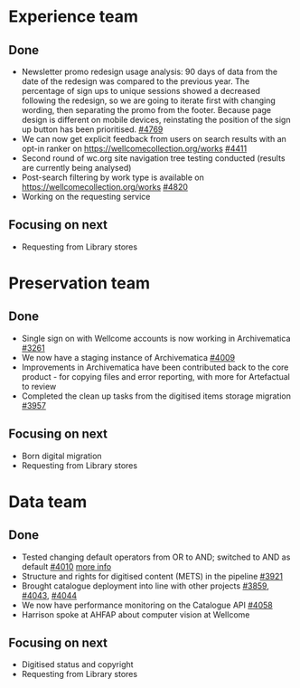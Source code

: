 # Experience team
## Done
- Newsletter promo redesign usage analysis: 90 days of data from the date of the redesign was compared to the previous year. The percentage of sign ups to unique sessions showed a decreased following the redesign, so we are going to iterate first with changing wording, then separating the promo from the footer. Because page design is different on mobile devices, reinstating the position of the sign up button has been prioritised. [#4769](https://github.com/wellcometrust/wellcomecollection.org/issues/4769)
- We can now get explicit feedback from users on search results with an opt-in ranker on https://wellcomecollection.org/works  [#4411](https://github.com/wellcometrust/wellcomecollection.org/issues/4769)
- Second round of wc.org site navigation tree testing conducted (results are currently being analysed)
- Post-search filtering by work type is available on https://wellcomecollection.org/works [#4820](https://github.com/wellcometrust/wellcomecollection.org/issues/4820)
- Working on the requesting service  

## Focusing on next
- Requesting from Library stores

# Preservation team
## Done
- Single sign on with Wellcome accounts is now working in Archivematica [#3261](https://github.com/wellcometrust/platform/issues/3261)
- We now have a staging instance of Archivematica [#4009](https://github.com/wellcometrust/platform/issues/4009)
- Improvements in Archivematica have been contributed back to the core product - for copying files and error reporting, with more for Artefactual to review
- Completed the clean up tasks from the digitised items storage migration [#3957](https://github.com/wellcometrust/platform/issues/3957)

## Focusing on next
- Born digital migration
- Requesting from Library stores


# Data team
## Done
- Tested changing default operators from OR to AND; switched to AND as default [#4010](https://github.com/wellcometrust/platform/issues/4010) [more info](https://github.com/wellcometrust/catalogue/blob/master/docs/search_relevance/004_AND_or_OR.md)
- Structure and rights for digitised content (METS) in the pipeline [#3921](https://github.com/wellcometrust/platform/issues/3921)
- Brought catalogue deployment into line with other projects [#3859](https://github.com/wellcometrust/platform/issues/3859), [#4043](https://github.com/wellcometrust/platform/issues/4043), [#4044](https://github.com/wellcometrust/platform/issues/4044)
- We now have performance monitoring on the Catalogue API [#4058](https://github.com/wellcometrust/platform/issues/4058)
- Harrison spoke at AHFAP about computer vision at Wellcome

## Focusing on next
- Digitised status and copyright
- Requesting from Library stores
